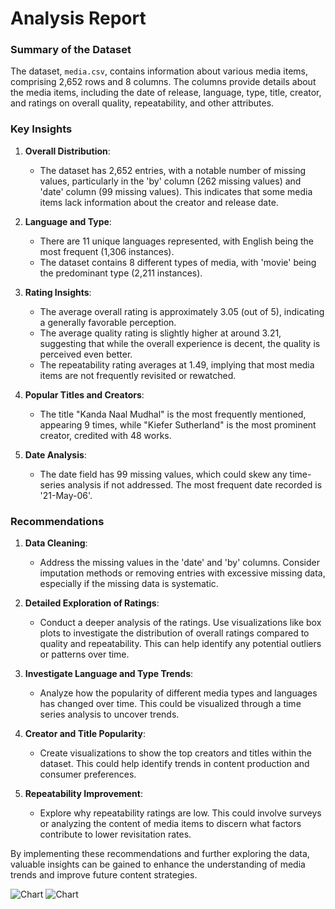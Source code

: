 # Analysis Report

### Summary of the Dataset

The dataset, `media.csv`, contains information about various media items, comprising 2,652 rows and 8 columns. The columns provide details about the media items, including the date of release, language, type, title, creator, and ratings on overall quality, repeatability, and other attributes. 

### Key Insights

1. **Overall Distribution**:
   - The dataset has 2,652 entries, with a notable number of missing values, particularly in the 'by' column (262 missing values) and 'date' column (99 missing values). This indicates that some media items lack information about the creator and release date.

2. **Language and Type**:
   - There are 11 unique languages represented, with English being the most frequent (1,306 instances).
   - The dataset contains 8 different types of media, with 'movie' being the predominant type (2,211 instances).

3. **Rating Insights**:
   - The average overall rating is approximately 3.05 (out of 5), indicating a generally favorable perception.
   - The average quality rating is slightly higher at around 3.21, suggesting that while the overall experience is decent, the quality is perceived even better.
   - The repeatability rating averages at 1.49, implying that most media items are not frequently revisited or rewatched.

4. **Popular Titles and Creators**:
   - The title "Kanda Naal Mudhal" is the most frequently mentioned, appearing 9 times, while "Kiefer Sutherland" is the most prominent creator, credited with 48 works.

5. **Date Analysis**:
   - The date field has 99 missing values, which could skew any time-series analysis if not addressed. The most frequent date recorded is '21-May-06'.

### Recommendations

1. **Data Cleaning**:
   - Address the missing values in the 'date' and 'by' columns. Consider imputation methods or removing entries with excessive missing data, especially if the missing data is systematic.

2. **Detailed Exploration of Ratings**:
   - Conduct a deeper analysis of the ratings. Use visualizations like box plots to investigate the distribution of overall ratings compared to quality and repeatability. This can help identify any potential outliers or patterns over time.

3. **Investigate Language and Type Trends**:
   - Analyze how the popularity of different media types and languages has changed over time. This could be visualized through a time series analysis to uncover trends.

4. **Creator and Title Popularity**:
   - Create visualizations to show the top creators and titles within the dataset. This could help identify trends in content production and consumer preferences.

5. **Repeatability Improvement**:
   - Explore why repeatability ratings are low. This could involve surveys or analyzing the content of media items to discern what factors contribute to lower revisitation rates.

By implementing these recommendations and further exploring the data, valuable insights can be gained to enhance the understanding of media trends and improve future content strategies.

![Chart](./media_heatmap.png)
![Chart](./media_barplot.png)
